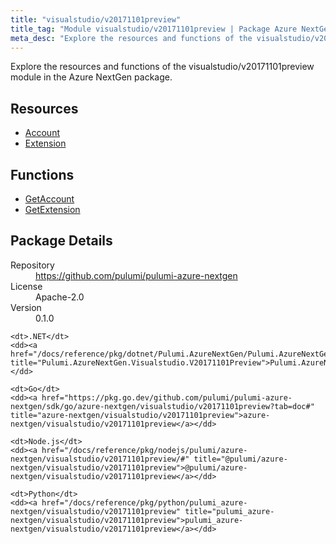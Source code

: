 ```yaml
---
title: "visualstudio/v20171101preview"
title_tag: "Module visualstudio/v20171101preview | Package Azure NextGen"
meta_desc: "Explore the resources and functions of the visualstudio/v20171101preview module in the Azure NextGen package."
---
```


<!-- WARNING: this file was generated by Pulumi Docs Generator. -->
<!-- Do not edit by hand unless you're certain you know what you are doing! -->

Explore the resources and functions of the visualstudio/v20171101preview module in the Azure NextGen package.

<h2 id="resources">Resources</h2>
<ul class="api">
    <li><a href="account" title="Account"><span class="symbol resource"></span>Account</a></li>
    <li><a href="extension" title="Extension"><span class="symbol resource"></span>Extension</a></li>
</ul>

<h2 id="functions">Functions</h2>
<ul class="api">
    <li><a href="getaccount" title="GetAccount"><span class="symbol function"></span>GetAccount</a></li>
    <li><a href="getextension" title="GetExtension"><span class="symbol function"></span>GetExtension</a></li>
</ul>

<h2 id="package-details">Package Details</h2>
<dl class="package-details">
	<dt>Repository</dt>
	<dd><a href="https://github.com/pulumi/pulumi-azure-nextgen">https://github.com/pulumi/pulumi-azure-nextgen</a></dd>
	<dt>License</dt>
	<dd>Apache-2.0</dd>
	<dt>Version</dt>
	<dd>0.1.0</dd>
</dl>



<dl class="tabular">

    <dt>.NET</dt>
    <dd><a href="/docs/reference/pkg/dotnet/Pulumi.AzureNextGen/Pulumi.AzureNextGen.Visualstudio.V20171101Preview.html" title="Pulumi.AzureNextGen.Visualstudio.V20171101Preview">Pulumi.AzureNextGen.Visualstudio.V20171101Preview</a></dd>

    <dt>Go</dt>
    <dd><a href="https://pkg.go.dev/github.com/pulumi/pulumi-azure-nextgen/sdk/go/azure-nextgen/visualstudio/v20171101preview?tab=doc#" title="azure-nextgen/visualstudio/v20171101preview">azure-nextgen/visualstudio/v20171101preview</a></dd>

    <dt>Node.js</dt>
    <dd><a href="/docs/reference/pkg/nodejs/pulumi/azure-nextgen/visualstudio/v20171101preview/#" title="@pulumi/azure-nextgen/visualstudio/v20171101preview">@pulumi/azure-nextgen/visualstudio/v20171101preview</a></dd>

    <dt>Python</dt>
    <dd><a href="/docs/reference/pkg/python/pulumi_azure-nextgen/visualstudio/v20171101preview" title="pulumi_azure-nextgen/visualstudio/v20171101preview">pulumi_azure-nextgen/visualstudio/v20171101preview</a></dd>

</dl>

